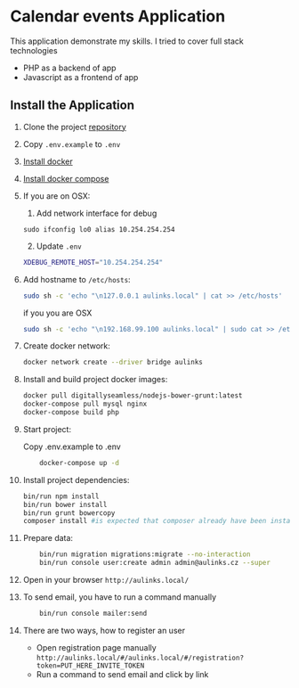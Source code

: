 # Calendar events Application

This application demonstrate my skills. I tried to cover full stack technologies 
* PHP as a backend of app
* Javascript as a frontend of app

## Install the Application

1. Clone the project [repository](https://git.itim.vn/shotonoff/calendar)
2. Copy `.env.example` to `.env`
3. [Install docker](https://docs.docker.com/engine/installation/)
4. [Install docker compose](https://docs.docker.com/compose/install/)

5. If you are on OSX:

   1. Add network interface for debug
   
   ```
   sudo ifconfig lo0 alias 10.254.254.254
   ```

   2. Update `.env`
   
   ```bash
   XDEBUG_REMOTE_HOST="10.254.254.254"
   ```

6. Add hostname to `/etc/hosts`:

   ```bash
   sudo sh -c 'echo "\n127.0.0.1 aulinks.local" | cat >> /etc/hosts'
   ```
   
   if you you are OSX
    
    ```bash
    sudo sh -c 'echo "\n192.168.99.100 aulinks.local" | sudo cat >> /etc/hosts'
    ```
   
7. Create docker network:
    
    ```bash
    docker network create --driver bridge aulinks
    ```

8. Install and build project docker images:

    ```bash
    docker pull digitallyseamless/nodejs-bower-grunt:latest
    docker-compose pull mysql nginx
    docker-compose build php
    ```

9. Start project:
    
    Copy .env.example to .env
    
    ```bash
        docker-compose up -d
    ```

10. Install project dependencies:

    ```bash
    bin/run npm install
    bin/run bower install
    bin/run grunt bowercopy
    composer install #is expected that composer already have been installed on your system
    ```

11. Prepare data: 
    
    ```bash
        bin/run migration migrations:migrate --no-interaction
        bin/run console user:create admin admin@aulinks.cz --super
    ```
    
12. Open in your browser `http://aulinks.local/`

13. To send email, you have to run a command manually  

    ```bash
        bin/run console mailer:send
    ```
    
14. There are two ways, how to register an user  
    * Open registration page manually `http://aulinks.local/#/aulinks.local/#/registration?token=PUT_HERE_INVITE_TOKEN`
    * Run a command to send email and click by link
    
